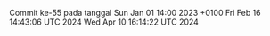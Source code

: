 Commit ke-55 pada tanggal Sun Jan 01 14:00 2023 +0100
Fri Feb 16 14:43:06 UTC 2024
Wed Apr 10 16:14:22 UTC 2024
